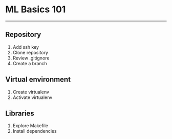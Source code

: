 # ML Basics 101

---

## Repository

1. Add ssh key
2. Clone repository
3. Review .gitignore
3. Create a branch

## Virtual environment

1. Create virtualenv
2. Activate virtualenv

## Libraries

1. Explore Makefile
2. Install dependencies
